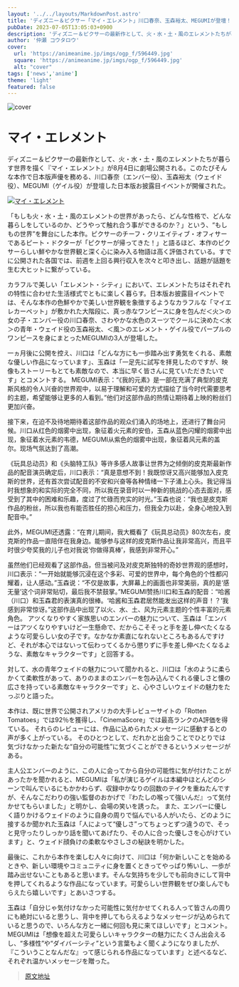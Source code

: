 ```yaml
---
layout: '../../layouts/MarkdownPost.astro'
title: 'ディズニー＆ピクサー「マイ・エレメント」川口春奈、玉森裕太、MEGUMIが登壇！日本版お披露目イベントレポ'
pubDate: 2023-07-05T13:05:03+0900
description: 'ディズニー＆ピクサーの最新作として、火・水・土・風のエレメントたちが暮らす世界を描く『マイ・エレメント』が8月4日に劇場公開される。このたびそんな本作で日本版声優を務める、川口春奈、玉森裕太、MEGUMIが登壇した日本版お披露目イベントが開催された。'
author: '仲瀬 コウタロウ'
cover:
  url: 'https://animeanime.jp/imgs/ogp_f/596449.jpg'
  square: 'https://animeanime.jp/imgs/ogp_f/596449.jpg'
  alt: "cover"
tags: ['news','anime']
theme: 'light'
featured: false
---
```


![cover](https://animeanime.jp/imgs/ogp_f/596449.jpg)

# マイ・エレメント

ディズニー＆ピクサーの最新作として、火・水・土・風のエレメントたちが暮らす世界を描く『マイ・エレメント』が8月4日に劇場公開される。このたびそんな本作で日本版声優を務める、川口春奈（エンバー役）、玉森裕太（ウェイド役）、MEGUMI（ゲイル役）が登壇した日本版お披露目イベントが開催された。

[![マイ・エレメント](https://animeanime.jp/imgs/zoom/596445.jpg)](https://animeanime.jp/imgs/zoom/596445.jpg)

「もしも火・水・土・風のエレメントの世界があったら、どんな性格で、どんな暮らしをしているのか、どうやって触れ合う事ができるのか？」という、“もしもの世界”を舞台にした本作。ピクサーのチーフ・クリエイティブ・オフィサーであるピート・ドクターが「ピクサーが帰ってきた！」と語るほど、本作のピクサーらしい鮮やかな世界観と深く心に染み入る物語は高く評価されている。すでに公開された各国では、前週を上回る興行収入を次々と叩き出し、話題が話題を生む大ヒットに繋がっている。

カラフルで美しい「エレメント・シティ」において、エレメントたちはそれぞれの特性に合わせた生活様式でともに楽しく暮らす。日本版お披露目イベントでは、そんな本作の色鮮やかで美しい世界観を象徴するようなカラフルな「マイエレカーペット」が敷かれた大階段に、真っ赤なワンピースに身を包んだ＜火＞の女の子・エンバー役の川口春奈、さわやかな水色のスーツでクールに決めた＜水＞の青年・ウェイド役の玉森裕太、＜風＞のエレメント・ゲイル役でパープルのワンピースを身にまとったMEGUMIの3人が登場した。

一ヵ月後に公開を控え、川口は「どんな方にも一歩踏み出す勇気をくれる、素敵な優しい作品になっています」、玉森は「一足先に試写を拝見したのですが、映像もストーリーもとても素敵なので、本当に早く皆さんに見ていただきたいです」とコメントする。
MEGUMI表示：“《我的元素》是一部在充满了典型的皮克斯风格的令人兴奋的世界观中，以易于理解和可爱的方式描绘了当今时代需要思考的主题，希望能够让更多的人看到。”他们对这部作品的热情让期待着上映的粉丝们更加兴奋。

接下来，在迫不及待地期待着这部作品的观众们涌入的场地上，还进行了舞台问候。川口从红色的烟雾中出现，象征着火元素的安伯，玉森从蓝色闪耀的烟雾中出现，象征着水元素的韦德，MEGUMI从紫色的烟雾中出现，象征着风元素的盖尔。现场气氛达到了高潮。

《玩具总动员》和《头脑特工队》等许多感人故事让世界为之倾倒的皮克斯最新作品的配音演员确定后，川口表示：“真是意想不到！我既惊讶又高兴能够加入皮克斯的世界，还有首次尝试配音的不安和兴奋等各种情绪一下子涌上心头。我记得当时我想象的和实际的完全不同，所以我在录音时以一种新的挑战的心态去面对，感受到了其中的困难和乐趣，度过了忙碌而充实的时光。”玉森也说：“我也是皮克斯作品的粉丝，所以我也有能否胜任的担心和压力，但我全力以赴，全身心地投入到配音中。”

此外，MEGUMI还透露：“在育儿期间，我大概看了《玩具总动员》80次左右，皮克斯的作品一直陪伴在我身边。能够参与这样的皮克斯作品让我非常高兴，而且平时很少夸奖我的儿子也对我说‘你做得真棒’，我感到非常开心。”

虽然他们已经观看了这部作品，但当被问及对皮克斯独特的奇妙世界观的感想时，川口表示：“一开始就能够沉浸在这个多彩、可爱的世界中，每个角色的个性都闪耀着，让人感动。”玉森说：“不仅是故事，大屏幕上的画面也非常美丽，真的是‘感无量’这个词非常贴切，最后我不禁鼓掌。”MEGUMI赞扬川口和玉森的配音：“哈酱（川口）和玉森君的表演真的很棒。‘哈酱和玉森君居然能发出这样的声音！？’我感到非常惊讶。”这部作品中出现了以火、水、土、风为元素主题的个性丰富的元素角色。
アツくなりやすく家族思いのエンバーの魅力について、玉森は「エンバーはアツくなりやすいけど一生懸命で、だからこそそっと手を差し伸べたくなるような可愛らしい女の子です。なかなか素直になれないところもあるんですけど、それが本心ではないって伝わってくるから懲りずに手を差し伸べたくなるような、素敵なキャラクターです」と回答する。 

対して、水の青年ウェイドの魅力について聞かれると、川口は「水のように柔らかくて柔軟性があって、ありのままのエンバーを包み込んでくれる優しさと懐の広さを持っている素敵なキャラクターです」と、心やさしいウェイドの魅力をたっぷりと語った。 

本作は、既に世界で公開されアメリカの大手レビューサイトの「Rotten Tomatoes」では92％を獲得し、「CinemaScore」では最高ランクのA評価を得ている。 それらのレビューには、作品に込められたメッセージに感動するとの声が多く上がっている。 そのひとつとして、だれかと出会うことでひとりでは気づけなかった新たな“自分の可能性”に気づくことができるというメッセージがある。 

主人公エンバーのように、この人に会ってから自分の可能性に気が付けたことがあったかを聞かれると、MEGUMIは「私が演じるゲイルは本編中ほとんどのシーンで叫んでいるにもかかわらず、収録中かなりの回数のテイクを重ねたんですが、そんなこだわりの強い監督のおかげで『わたしの喉って強いんだ』って気付かせてもらいました」と明かし、会場の笑いを誘った。 また、エンバーに優しく語りかけるウェイドのように自身の周りで悩んでいる人がいたら、どのように接するか聞かれた玉森は「人によって“優しさ”ってちょっとずつ違うので、そっと見守ったりしっかり話を聞いてあげたり、その人に合った優しさを心がけています」と、ウェイド顔負けの柔軟なやさしさの秘訣を明かした。 

最後に、これから本作を楽しむ人々に向けて、川口は「何か新しいことを始めるときや、新しい環境やコミュニティに身を置くときってやっぱり怖いし、一歩が踏み出せないこともあると思います。そんな気持ちを少しでも前向きにして背中を押してくれるような作品になっています。可愛らしい世界観をぜひ楽しんでもらえたら嬉しいです」とあいさつする。 

玉森は「自分じゃ気付けなかった可能性に気付かせてくれる人って皆さんの周りにも絶対にいると思うし、背中を押してもらえるようなメッセージが込められていると思うので、いろんな方と一緒に何回も見に来てほしいです」とコメント。 MEGUMIは「想像を超えた可愛らしいキャラクターの魅力にたくさん出会えるし、“多様性”や“ダイバーシティ”という言葉もよく聞くようになりましたが、『こういうことなんだな』って感じられる作品になっています」と述べるなど、それぞれ温かいメッセージを贈った。

>[原文地址](https://animeanime.jp/article/2023/07/05/78372.html)  